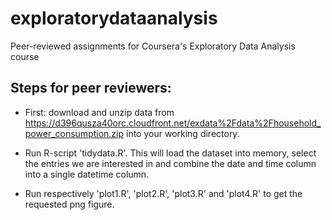 # exploratorydataanalysis
Peer-reviewed assignments for Coursera's Exploratory Data Analysis course

## Steps for peer reviewers:

* First: download and unzip data from https://d396qusza40orc.cloudfront.net/exdata%2Fdata%2Fhousehold_power_consumption.zip into your working directory.

* Run R-script 'tidydata.R'. This will load the dataset into memory, select the entries we are interested in and combine the date and time column into a single datetime column.

* Run respectively 'plot1.R', 'plot2.R', 'plot3.R' and 'plot4.R' to get the requested png figure.
